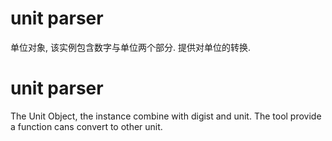 # unit parser

单位对象, 该实例包含数字与单位两个部分. 提供对单位的转换.






# unit parser

The Unit Object, the instance combine with digist and unit. The tool provide a function cans convert to other unit.